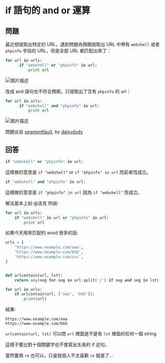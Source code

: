 # if 語句的 and or 運算

## 問題

最近想提取出特定的 URL，遇到問題為預期提取出 URL 中帶有 `webshell` 或者 `phpinfo` 字段的 URL，但是全部 URL 都匹配出來了：

```python
for url in urls:
	  if "webshell" or "phpinfo" in url:
		  print url
```

![图片描述][1]

改成 and 語句也不符合預期，只提取出了含有 `phpinfo` 的 url：

```python
for url in urls:
	  if "webshell" and "phpinfo" in url:
		  print url
```

![图片描述][2]

  [1]: https://segmentfault.com/img/bVzaNa
  [2]: https://segmentfault.com/img/bVzaNH

問題出自 [segmentfault](https://segmentfault.com/q/1010000005960652/a-1020000005960714), by [daisydydy](https://segmentfault.com/u/daisydydy)

## 回答

```python
if "webshell" or "phpinfo" in url:
```

這樣做的意思是 `if "webshell"` or `if "phpinfo" in url` 而前者恆成立。

```python
if "webshell" and "phpinfo" in url:
```

這樣做的意思是 `if "phpinfo" in url` 因為 `if "webshell"` 恆成立。

解法基本上如 @洛克 所說:

```python
for url in urls:
    if "webshell" in url or "phpinfo" in url:
        print url 
```

如果今天用來匹配的 word 很多的話:

```python
urls = [
    'https://www.example.com/aaa',
    'https://www.example.com/bbb',
    'https://www.example.com/ccc',
]


def urlcontain(url, lst):
    return any(seg for seg in url.split('/') if seg and seg in lst)

for url in urls:
    if urlcontain(url, ['aaa', 'bbb']):
        print(url)
```

結果:

```
https://www.example.com/aaa
https://www.example.com/bbb
```

`urlcontain(url, lst)` 可以問 `url` 裡面是不是有 `lst` 裡面的任何一個 string

這樣子要比對十個關鍵字也不會寫出太長的 if 述句。

當然要用 `re` 也可以，只是我個人不太喜歡 `re` 就是了...
